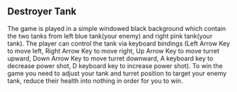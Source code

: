 ## Destroyer Tank

The game is played in a simple windowed black background which contain the two tanks from left blue tank(your enemy) and right pink tank(your tank). The player can control the tank via keyboard bindings (Left Arrow Key to move left, Right Arrow Key to move right, Up Arrow Key to move turret upward, Down Arrow Key to move turret downward, A keyboard key to decrease power shot, D keyboard key to increase power shot). To win the game you need to adjust your tank and turret position to target your enemy tank, reduce their health into nothing in order for you to win.